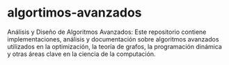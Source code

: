# algortimos-avanzados
Análisis y Diseño de Algoritmos Avanzados: Este repositorio contiene implementaciones, análisis y documentación sobre algoritmos avanzados utilizados en la optimización, la teoría de grafos, la programación dinámica y otras áreas clave en la ciencia de la computación.
